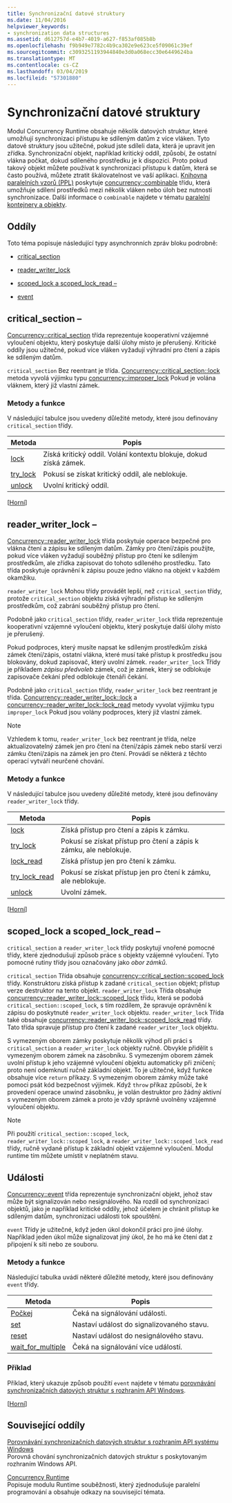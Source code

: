 ```yaml
---
title: Synchronizační datové struktury
ms.date: 11/04/2016
helpviewer_keywords:
- synchronization data structures
ms.assetid: d612757d-e4b7-4019-a627-f853af085b8b
ms.openlocfilehash: f9b949e7782c4b9ca302e9e623ce5f09061c39ef
ms.sourcegitcommit: c3093251193944840e3d0a068ecc30e6449624ba
ms.translationtype: MT
ms.contentlocale: cs-CZ
ms.lasthandoff: 03/04/2019
ms.locfileid: "57301880"
---
```

# <a name="synchronization-data-structures"></a>Synchronizační datové struktury

Modul Concurrency Runtime obsahuje několik datových struktur, které umožňují synchronizaci přístupu ke sdíleným datům z více vláken. Tyto datové struktury jsou užitečné, pokud jste sdíleli data, která je upravit jen zřídka. Synchronizační objekt, například kritický oddíl, způsobí, že ostatní vlákna počkat, dokud sdíleného prostředku je k dispozici. Proto pokud takový objekt můžete používat k synchronizaci přístupu k datům, která se často používá, můžete ztratit škálovatelnost ve vaší aplikaci. [Knihovna paralelních vzorů (PPL)](../../parallel/concrt/parallel-patterns-library-ppl.md) poskytuje [concurrency::combinable](../../parallel/concrt/reference/combinable-class.md) třídu, která umožňuje sdílení prostředků mezi několik vláken nebo úloh bez nutnosti synchronizace. Další informace o `combinable` najdete v tématu [paralelní kontejnery a objekty](../../parallel/concrt/parallel-containers-and-objects.md).

##  <a name="top"></a> Oddíly

Toto téma popisuje následující typy asynchronních zpráv bloku podrobně:

- [critical_section](#critical_section)

- [reader_writer_lock](#reader_writer_lock)

- [scoped_lock a scoped_lock_read –](#scoped_lock)

- [event](#event)

##  <a name="critical_section"></a> critical_section –

[Concurrency::critical_section](../../parallel/concrt/reference/critical-section-class.md) třída reprezentuje kooperativní vzájemné vyloučení objektu, který poskytuje další úlohy místo je přerušený. Kritické oddíly jsou užitečné, pokud více vláken vyžadují výhradní pro čtení a zápis ke sdíleným datům.

`critical_section` Bez reentrant je třída. [Concurrency::critical_section::lock](reference/critical-section-class.md#lock) metoda vyvolá výjimku typu [concurrency::improper_lock](../../parallel/concrt/reference/improper-lock-class.md) Pokud je volána vláknem, který již vlastní zámek.

### <a name="methods-and-features"></a>Metody a funkce

V následující tabulce jsou uvedeny důležité metody, které jsou definovány `critical_section` třídy.

|Metoda|Popis|
|------------|-----------------|
|[lock](reference/critical-section-class.md#lock)|Získá kritický oddíl. Volání kontextu blokuje, dokud získá zámek.|
|[try_lock](reference/critical-section-class.md#try_lock)|Pokusí se získat kritický oddíl, ale neblokuje.|
|[unlock](reference/critical-section-class.md#unlock)|Uvolní kritický oddíl.|

[[Horní](#top)]

##  <a name="reader_writer_lock"></a> reader_writer_lock –

[Concurrency::reader_writer_lock](../../parallel/concrt/reference/reader-writer-lock-class.md) třída poskytuje operace bezpečné pro vlákna čtení a zápisu ke sdíleným datům. Zámky pro čtení/zápis použijte, pokud více vláken vyžadují souběžný přístup pro čtení ke sdíleným prostředkům, ale zřídka zapisovat do tohoto sdíleného prostředku. Tato třída poskytuje oprávnění k zápisu pouze jedno vlákno na objekt v každém okamžiku.

`reader_writer_lock` Mohou třídy provádět lepší, než `critical_section` třídy, protože `critical_section` objektu získá výhradní přístup ke sdíleným prostředkům, což zabrání souběžný přístup pro čtení.

Podobně jako `critical_section` třídy, `reader_writer_lock` třída reprezentuje kooperativní vzájemné vyloučení objektu, který poskytuje další úlohy místo je přerušený.

Pokud podproces, který musíte napsat ke sdíleným prostředkům získá zámek čtení/zápis, ostatní vlákna, které musí také přístup k prostředku jsou blokovány, dokud zapisovač, který uvolní zámek. `reader_writer_lock` Třídy je příkladem *zápisu předvoleb* zámek, což je zámek, který se odblokuje zapisovače čekání před odblokuje čtenáři čekání.

Podobně jako `critical_section` třídy, `reader_writer_lock` bez reentrant je třída. [Concurrency::reader_writer_lock::lock](reference/reader-writer-lock-class.md#lock) a [concurrency::reader_writer_lock::lock_read](reference/reader-writer-lock-class.md#lock_read) metody vyvolat výjimku typu `improper_lock` Pokud jsou volány podproces, který již vlastní zámek.

> [!NOTE]
>  Vzhledem k tomu, `reader_writer_lock` bez reentrant je třída, nelze aktualizovatelný zámek jen pro čtení na čtení/zápis zámek nebo starší verzi zámku čtení/zápis na zámek jen pro čtení. Provádí se některá z těchto operací vytváří neurčené chování.

### <a name="methods-and-features"></a>Metody a funkce

V následující tabulce jsou uvedeny důležité metody, které jsou definovány `reader_writer_lock` třídy.

|Metoda|Popis|
|------------|-----------------|
|[lock](reference/reader-writer-lock-class.md#lock)|Získá přístup pro čtení a zápis k zámku.|
|[try_lock](reference/reader-writer-lock-class.md#try_lock)|Pokusí se získat přístup pro čtení a zápis k zámku, ale neblokuje.|
|[lock_read](reference/reader-writer-lock-class.md#lock_read)|Získá přístup jen pro čtení k zámku.|
|[try_lock_read](reference/reader-writer-lock-class.md#try_lock_read)|Pokusí se získat přístup jen pro čtení k zámku, ale neblokuje.|
|[unlock](reference/reader-writer-lock-class.md#unlock)|Uvolní zámek.|

[[Horní](#top)]

##  <a name="scoped_lock"></a> scoped_lock a scoped_lock_read –

`critical_section` a `reader_writer_lock` třídy poskytují vnořené pomocné třídy, které zjednodušují způsob práce s objekty vzájemné vyloučení. Tyto pomocné rutiny třídy jsou označovány jako *obor zámků*.

`critical_section` Třída obsahuje [concurrency::critical_section::scoped_lock](reference/critical-section-class.md#critical_section__scoped_lock_class) třídy. Konstruktoru získá přístup k zadané `critical_section` objekt; přístup verze destruktor na tento objekt. `reader_writer_lock` Třída obsahuje [concurrency::reader_writer_lock::scoped_lock](reference/reader-writer-lock-class.md#scoped_lock_class) třídu, která se podobá `critical_section::scoped_lock`, s tím rozdílem, že spravuje oprávnění k zápisu do poskytnuté `reader_writer_lock` objektu. `reader_writer_lock` Třída také obsahuje [concurrency::reader_writer_lock::scoped_lock_read](reference/reader-writer-lock-class.md#scoped_lock_read_class) třídy. Tato třída spravuje přístup pro čtení k zadané `reader_writer_lock` objektu.

S vymezeným oborem zámky poskytuje několik výhod při práci s `critical_section` a `reader_writer_lock` objekty ručně. Obvykle přidělit s vymezeným oborem zámek na zásobníku. S vymezeným oborem zámek uvolní přístup k jeho vzájemné vyloučení objektu automaticky při zničení; proto není odemknutí ručně základní objekt. To je užitečné, když funkce obsahuje více `return` příkazy. S vymezeným oborem zámky může také pomoci psát kód bezpečnost výjimek. Když `throw` příkaz způsobí, že k provedení operace unwind zásobníku, je volán destruktor pro žádný aktivní s vymezeným oborem zámek a proto je vždy správně uvolněny vzájemné vyloučení objektu.

> [!NOTE]
>  Při použití `critical_section::scoped_lock`, `reader_writer_lock::scoped_lock`, a `reader_writer_lock::scoped_lock_read` třídy, ručně vydané přístup k základní objekt vzájemné vyloučení. Modul runtime tím můžete umístit v neplatném stavu.

##  <a name="event"></a> Události

[Concurrency::event](../../parallel/concrt/reference/event-class.md) třída reprezentuje synchronizační objekt, jehož stav může být signalizován nebo nesignálového. Na rozdíl od synchronizaci objektů, jako je například kritické oddíly, jehož účelem je chránit přístup ke sdíleným datům, synchronizaci události tok spouštění.

`event` Třídy je užitečné, když jeden úkol dokončil práci pro jiné úlohy. Například jeden úkol může signalizovat jiný úkol, že ho má ke čtení dat z připojení k síti nebo ze souboru.

### <a name="methods-and-features"></a>Metody a funkce

Následující tabulka uvádí některé důležité metody, které jsou definovány `event` třídy.

|Metoda|Popis|
|------------|-----------------|
|[Počkej](reference/event-class.md#wait)|Čeká na signálování události.|
|[set](reference/event-class.md#set)|Nastaví událost do signalizovaného stavu.|
|[reset](reference/event-class.md#reset)|Nastaví událost do nesignálového stavu.|
|[wait_for_multiple](reference/event-class.md#wait_for_multiple)|Čeká na signálování více událostí.|

### <a name="example"></a>Příklad

Příklad, který ukazuje způsob použití `event` najdete v tématu [porovnávání synchronizačních datových struktur s rozhraním API Windows](../../parallel/concrt/comparing-synchronization-data-structures-to-the-windows-api.md).

[[Horní](#top)]

## <a name="related-sections"></a>Související oddíly

[Porovnávání synchronizačních datových struktur s rozhraním API systému Windows](../../parallel/concrt/comparing-synchronization-data-structures-to-the-windows-api.md)<br/>
Porovná chování synchronizačních datových struktur s poskytovaným rozhraním Windows API.

[Concurrency Runtime](../../parallel/concrt/concurrency-runtime.md)<br/>
Popisuje modulu Runtime souběžnosti, který zjednodušuje paralelní programování a obsahuje odkazy na související témata.
